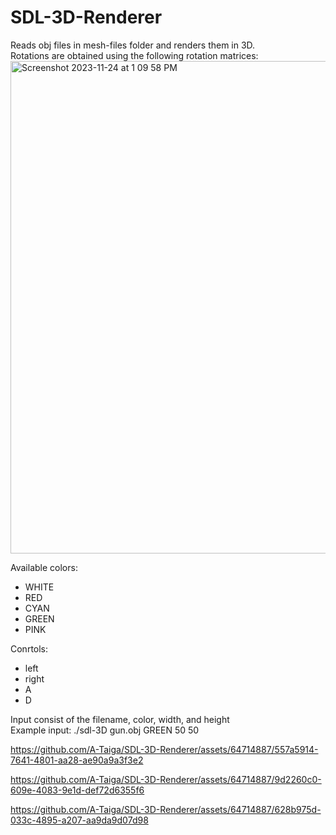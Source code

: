 

# SDL-3D-Renderer
Reads obj files in mesh-files folder and renders them in 3D.\
Rotations are obtained using the following rotation matrices:\
<img width="788" alt="Screenshot 2023-11-24 at 1 09 58 PM" src="https://github.com/A-Taiga/SDL-3D-Renderer/assets/64714887/b69b20f7-a51f-4049-a45f-500e02c023a9">

Available colors:
- WHITE
- RED
- CYAN
- GREEN
- PINK

Conrtols:
- left
- right
- A
- D

Input consist of the filename, color, width, and height\
Example input: ./sdl-3D gun.obj GREEN 50 50


https://github.com/A-Taiga/SDL-3D-Renderer/assets/64714887/557a5914-7641-4801-aa28-ae90a9a3f3e2



https://github.com/A-Taiga/SDL-3D-Renderer/assets/64714887/9d2260c0-609e-4083-9e1d-def72d6355f6



https://github.com/A-Taiga/SDL-3D-Renderer/assets/64714887/628b975d-033c-4895-a207-aa9da9d07d98

